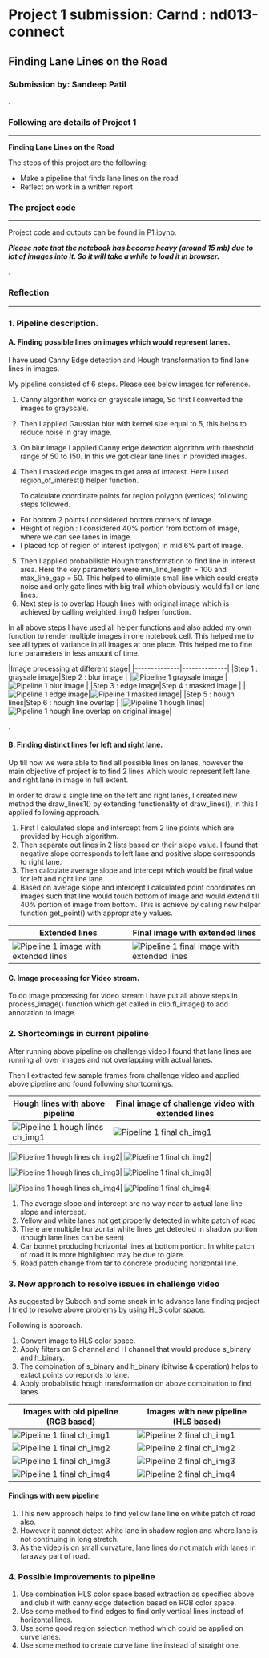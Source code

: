 # Project 1 submission: Carnd : nd013-connect

## Finding Lane Lines on the Road
### Submission by: Sandeep Patil  

.
### Following are details of Project 1

---

**Finding Lane Lines on the Road**

The steps of this project are the following:
* Make a pipeline that finds lane lines on the road
* Reflect on work in a written report


[//]: # (Image References)

[image_p1_step1]: ./sample_images/p1_step1.jpg "pipeline 1 gray image"
[image_p1_step2]: ./sample_images/p1_step2.jpg "pipeline 1 blur image"
[image_p1_step3]: ./sample_images/p1_step3.jpg "pipeline 1 edge image"
[image_p1_step4]: ./sample_images/p1_step4.jpg "pipeline 1 masked image"
[image_p1_step5]: ./sample_images/p1_step5.jpg "pipeline 1 hough lines"
[image_p1_step6]: ./sample_images/p1_step6.jpg "pipeline 1 hough line overlap"
[image_p1_step7]: ./sample_images/p1_step7.jpg "pipeline 1 extended lines"
[image_p1_step8]: ./sample_images/p1_step8.jpg "pipeline 1 final image with extended lines"

[image_p1_ch_hough1]: ./sample_images/p1_ch_houghline1.jpg "pipeline 1 hough line ch_img 1"
[image_p1_ch_hough2]: ./sample_images/p1_ch_houghline2.jpg "pipeline 1 hough line ch_img 2"
[image_p1_ch_hough3]: ./sample_images/p1_ch_houghline3.jpg "pipeline 1 hough line ch_img 3"
[image_p1_ch_hough4]: ./sample_images/p1_ch_houghline4.jpg "pipeline 1 hough line ch_img 4"

[image_p1_ch_final1]: ./sample_images/p1_ch_final1.jpg "pipeline 1 final ch_img 1"
[image_p1_ch_final2]: ./sample_images/p1_ch_final2.jpg "pipeline 1 final ch_img 2"
[image_p1_ch_final3]: ./sample_images/p1_ch_final3.jpg "pipeline 1 final ch_img 3"
[image_p1_ch_final4]: ./sample_images/p1_ch_final4.jpg "pipeline 1 final ch_img 4"

[image_p2_ch_final1]: ./sample_images/p2_ch_final1.jpg "pipeline 2 final ch_img 1"
[image_p2_ch_final2]: ./sample_images/p2_ch_final2.jpg "pipeline 2 final ch_img 2"
[image_p2_ch_final3]: ./sample_images/p2_ch_final3.jpg "pipeline 2 final ch_img 3"
[image_p2_ch_final4]: ./sample_images/p2_ch_final4.jpg "pipeline 2 final ch_img 4"



### The project code 
---
Project code and outputs can be found in P1.ipynb.

***Please note that the notebook has become heavy (around 15 mb) due to lot of images into it.  So it will take a while to load it in browser.***


.
### Reflection
---
### 1. Pipeline description. 
#### A. Finding possible lines on images which would represent lanes. 
I have used Canny Edge detection and Hough transformation to find lane lines in images.

My pipeline consisted of 6 steps. Please see below images for reference.

1. Canny algorithm works on grayscale image, So first I converted the images to grayscale.
2. Then I applied Gaussian blur with kernel size equal to 5, this helps to reduce noise in gray image. 
3. On blur image I applied Canny edge detection algorithm with threshold range of 50 to 150.
In this we got clear lane lines in provided images.
4. Then I masked edge images to get area of interest. Here I used region_of_interest() helper function.

    To calculate coordinate points for region polygon (vertices) following steps followed.
 * For bottom 2 points I considered bottom corners of image
 * Height of region : I considered 40% portion from bottom of image, where we can see lanes in image. 
 * I placed top of region of interest (polygon) in mid 6% part of image.
5. Then I applied probabilistic Hough transformation to find line in interest area. 
Here the key parameters were min_line_length = 100 and max_line_gap = 50. This helped to elimiate small line which could create noise and only gate lines with big trail which obviously would fall on lane lines.
6. Next step is to overlap Hough lines with original image which is achieved by calling weighted_img() helper function.  
  
In all above steps I have  used all helper functions and also added my own function to render multiple images in one notebook cell. This helped me to see all types of variance in all images at one place. This helped me to fine tune parameters in less amount of time.  

|Image processing at different stage|
|--------------|--------------|
|Step 1 : graysale image|Step 2 : blur image |
|![Pipeline 1 graysale image][image_p1_step1] | ![Pipeline 1 blur image][image_p1_step2] |
|Step 3 : edge image|Step 4 : masked image |
|![Pipeline 1 edge image][image_p1_step3]|![Pipeline 1 masked image][image_p1_step4]|
|Step 5 : hough lines|Step 6 : hough line overlap |
|![Pipeline 1 hough lines][image_p1_step5]|![Pipeline 1 hough line overlap on original image][image_p1_step6]|


.
#### B. Finding distinct lines for left and right lane.
Up till now we were able to find all possible lines on lanes, however the main objective of project is to find 2 lines which would represent left lane and right lane in image in full extent. 

In order to draw a single line on the left and right lanes, I created new method the draw_lines1() by extending functionality of draw_lines(), in this I applied following approach.
1. First I calculated slope and intercept from 2 line points which are provided by Hough algorithm.
2. Then separate out lines in 2 lists based on their slope value. I found that negative slope corresponds to left lane and positive slope corresponds to right lane.
3. Then calculate average slope and intercept which would be final value for left and right line lane.
4. Based on average slope and intercept I calculated point coordinates on images such that line would touch bottom of image and would extend till 40% portion of image from bottom. This is achieve by calling new helper function get_point() with appropriate y values.   

|Extended lines | Final image with extended lines |
|---|---|
|![Pipeline 1 image with extended lines][image_p1_step7]|![Pipeline 1 final image with extended lines][image_p1_step8]|

#### C. Image processing for Video stream.

To do image processing for video stream I have put all above steps in process_image() function which get called in clip.fl_image() to add annotation to image. 

### 2. Shortcomings in current pipeline

After running above pipeline on challenge video I found that lane lines are running all over images and not overlapping with actual lanes.

Then I extracted few sample frames from challenge video and applied above pipeline and found following shortcomings.

|Hough lines with above pipeline | Final image of challenge video with extended lines |
|---|---|
|![Pipeline 1 hough lines ch_img1][image_p1_ch_hough1]| ![Pipeline 1 final ch_img1][image_p1_ch_final1]|

|![Pipeline 1 hough lines ch_img2][image_p1_ch_hough2]| ![Pipeline 1 final ch_img2][image_p1_ch_final2]|

|![Pipeline 1 hough lines ch_img3][image_p1_ch_hough3]| ![Pipeline 1 final ch_img3][image_p1_ch_final3]|

|![Pipeline 1 hough lines ch_img4][image_p1_ch_hough4]| ![Pipeline 1 final ch_img4][image_p1_ch_final4]|

1. The average slope and intercept are no way near to actual lane line slope and intercept. 
2. Yellow and white lanes not get properly detected in white patch of road
3. There are multiple horizontal white lines get detected in shadow portion (though lane lines can be seen)
4. Car bonnet producing horizontal lines at bottom portion. In white patch of road it is more highlighted may be due to glare. 
5. Road patch change from tar to concrete producing horizontal line.

### 3. New approach to resolve issues in challenge video

As suggested by Subodh and some sneak in to advance lane finding project I tried to resolve above problems by using HLS color space.

Following is approach.
1. Convert image to HLS color space.
2. Apply filters on S channel and H channel that would produce s_binary and h_binary.
3. The combination of s_binary and h_binary (bitwise & operation) helps to extact points correponds to lane.
4. Apply probablistic hough transformation on above combination to find lanes.


|Images with old pipeline (RGB based) | Images with new pipeline (HLS based) |
|---|---|
|![Pipeline 1 final ch_img1][image_p1_ch_final1]| ![Pipeline 2 final ch_img1][image_p2_ch_final1]|
|![Pipeline 1 final ch_img2][image_p1_ch_final2]| ![Pipeline 2 final ch_img2][image_p2_ch_final2]|
|![Pipeline 1 final ch_img3][image_p1_ch_final3]| ![Pipeline 2 final ch_img3][image_p2_ch_final3]|
|![Pipeline 1 final ch_img4][image_p1_ch_final4]| ![Pipeline 2 final ch_img4][image_p2_ch_final4]|

#### Findings with new pipeline
1. This new approach helps to find yellow lane line on white patch of road also.
2. However it cannot detect white lane in shadow region and where lane is not continuing in long stretch. 
3. As the video is on small curvature, lane lines do not match with lanes in faraway part of road. 


### 4. Possible improvements to pipeline

1. Use combination HLS color space based extraction as specified above and club it with canny edge detection based on RGB color space.
2. Use some method to find edges to find only vertical lines instead of horizontal lines.
3. Use some good region selection method which could be applied on curve lanes.
4. Use some method to create curve lane line instead of straight one.
